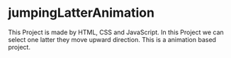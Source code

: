 # jumpingLatterAnimation
This Project is made by HTML, CSS and JavaScript. In this Project we can select one latter they move upward direction. This is a animation based project. 
